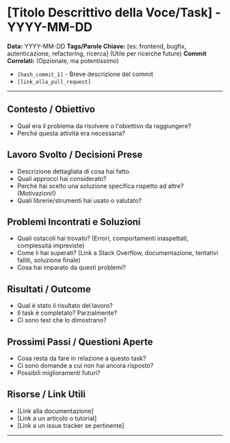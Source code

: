 # [Titolo Descrittivo della Voce/Task] - YYYY-MM-DD

**Data:** YYYY-MM-DD
**Tags/Parole Chiave:** [es: frontend, bugfix, autenticazione, refactoring, ricerca] (Utile per ricerche future)
**Commit Correlati:** (Opzionale, ma potentissimo)
*   `[hash_commit_1]` - Breve descrizione del commit
*   `[link_alla_pull_request]`

---

## Contesto / Obiettivo

*   Qual era il problema da risolvere o l'obiettivo da raggiungere?
*   Perché questa attività era necessaria?

## Lavoro Svolto / Decisioni Prese

*   Descrizione dettagliata di cosa hai fatto.
*   Quali approcci hai considerato?
*   Perché hai scelto una soluzione specifica rispetto ad altre? (Motivazioni!)
*   Quali librerie/strumenti hai usato o valutato?

## Problemi Incontrati e Soluzioni

*   Quali ostacoli hai trovato? (Errori, comportamenti inaspettati, complessità impreviste)
*   Come li hai superati? (Link a Stack Overflow, documentazione, tentativi falliti, soluzione finale)
*   Cosa hai imparato da questi problemi?

## Risultati / Outcome

*   Qual è stato il risultato del lavoro?
*   Il task è completato? Parzialmente?
*   Ci sono test che lo dimostrano?

## Prossimi Passi / Questioni Aperte

*   Cosa resta da fare in relazione a questo task?
*   Ci sono domande a cui non hai ancora risposto?
*   Possibili miglioramenti futuri?

## Risorse / Link Utili

*   [Link alla documentazione]
*   [Link a un articolo o tutorial]
*   [Link a un issue tracker se pertinente]

---